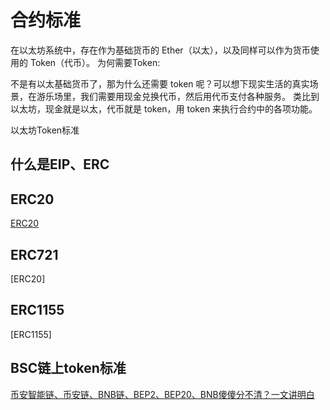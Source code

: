 # 合约标准

在以太坊系统中，存在作为基础货币的 Ether（以太），以及同样可以作为货币使用的 Token（代币）。
为何需要Token:

不是有以太基础货币了，那为什么还需要 token 呢？可以想下现实生活的真实场景，在游乐场里，我们需要用现金兑换代币，然后用代币支付各种服务。 类比到以太坊，现金就是以太，代币就是 token，用 token 来执行合约中的各项功能。

以太坊Token标准

## 什么是EIP、ERC

## ERC20

[ERC20](./ERC20.md)

## ERC721

[ERC20]

## ERC1155

[ERC1155]

## BSC链上token标准

[币安智能链、币安链、BNB链、BEP2、BEP20、BNB傻傻分不清？一文讲明白](./%E5%B8%81%E5%AE%89%E6%99%BA%E8%83%BD%E9%93%BE%E3%80%81%E5%B8%81%E5%AE%89%E9%93%BE%E3%80%81BNB%E9%93%BE%E3%80%81BEP2%E3%80%81BEP20%E3%80%81BNB%E5%82%BB%E5%82%BB%E5%88%86%E4%B8%8D%E6%B8%85%EF%BC%9F%E4%B8%80%E6%96%87%E8%AE%B2%E6%98%8E%E7%99%BD.md)